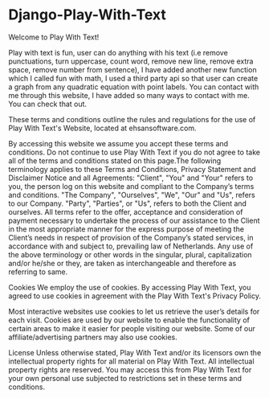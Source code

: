 # Django-Play-With-Text

Welcome to Play With Text!

Play with text is fun, user can do anything with his text (i.e remove punctuations, turn uppercase, count word, remove new line, remove extra space, remove number from sentence), I have added another new function
which I called fun with math, I used a third party api so that user can create a graph from any quadratic equation with point labels. 
You can contact with me through this website, I have added so many ways to contact with me. You can check that out. 

These terms and conditions outline the rules and regulations for the use of Play With Text's Website, located at ehsansoftware.com.

By accessing this website we assume you accept these terms and conditions. Do not continue to use Play With Text if you do not agree to take all of the terms and 
conditions stated on this page.The following terminology applies to these Terms and Conditions, Privacy Statement and Disclaimer Notice and all Agreements: "Client",
"You" and "Your" refers to you, the person log on this website and compliant to the Company’s terms and conditions. "The Company", "Ourselves", "We", "Our" and "Us",
refers to our Company. "Party", "Parties", or "Us", refers to both the Client and ourselves. All terms refer to the offer, acceptance and consideration of payment 
necessary to undertake the process of our assistance to the Client in the most appropriate manner for the express purpose of meeting the Client’s needs in respect of
provision of the Company’s stated services, in accordance with and subject to, prevailing law of Netherlands. Any use of the above terminology or other words in the 
singular, plural, capitalization and/or he/she or they, are taken as interchangeable and therefore as referring to same.

Cookies
We employ the use of cookies. By accessing Play With Text, you agreed to use cookies in agreement with the Play With Text's Privacy Policy.

Most interactive websites use cookies to let us retrieve the user’s details for each visit. Cookies are used by our website to enable the functionality of certain areas 
to make it easier for people visiting our website. Some of our affiliate/advertising partners may also use cookies.

License
Unless otherwise stated, Play With Text and/or its licensors own the intellectual property rights for all material on Play With Text. All intellectual property 
rights are reserved. You may access this from Play With Text for your own personal use subjected to restrictions set in these terms and conditions.
